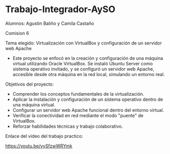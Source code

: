 # Trabajo-Integrador-AySO

Alumnos: Agustin Baliño y Camila Castaño

Comision 6

Tema elegido: Virtualización con VirtualBox y configuración de un servidor web Apache

- Este proyecto se enfocó en la creación y configuración de una máquina virtual utilizando Oracle VirtualBox. Se instaló Ubuntu Server como sistema operativo invitado, y se configuró un servidor web Apache, accesible desde otra máquina en la red local, simulando un entorno real.

Objetivos del proyecto:

- Comprender los conceptos fundamentales de la virtualización.
- Aplicar la instalación y configuración de un sistema operativo dentro de una máquina virtual.
- Configurar un servidor web Apache funcional dentro del entorno virtual.
- Verificar la conectividad en red mediante el modo "puente" de VirtualBox.
- Reforzar habilidades técnicas y trabajo colaborativo.

Enlace del video del trabajo practico:

https://youtu.be/vySfzwWRYmk
